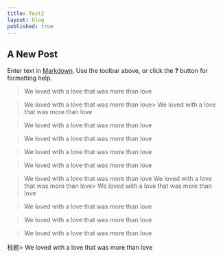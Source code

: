 ```yaml
---
title: Test2
layout: blog
published: true
---
```


## A New Post

Enter text in [Markdown](http://daringfireball.net/projects/markdown/). Use the toolbar above, or click the **?** button for formatting help.
> We loved with a love that was more than love

> We loved with a love that was more than love> We loved with a love that was more than love


> We loved with a love that was more than love

> We loved with a love that was more than love

> We loved with a love that was more than love

> We loved with a love that was more than love

> We loved with a love that was more than love
> We loved with a love that was more than love> We loved with a love that was more than love


> We loved with a love that was more than love


> We loved with a love that was more than love


> We loved with a love that was more than love

            
            
                            

标题> We loved with a love that was more than love
